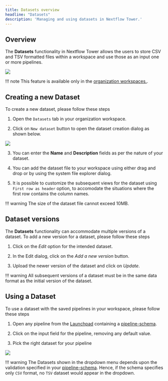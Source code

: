 ```yaml
---
title: Datasets overview
headline: "Datasets"
description: 'Managing and using datasets in Nextflow Tower.'
---
```


## Overview

The **Datasets** functionality in Nextflow Tower allows the users to store CSV and TSV formatted files within a workspace and use those as an input one or more pipelines.


![](_images/datasets_listing.png)

!!! note
    This feature is available only in the [organization workspaces.](../orgs-and-teams/workspace-management.md).



## Creating a new Dataset

To create a new dataset, please follow these steps 

1. Open the `Datasets` tab in your organization workspace.

2. Click on `New dataset` button to open the dataset creation dialog as shown below.

![](_images/create_dataset.png)

3. You can enter the **Name** and **Description** fields as per the nature of your dataset.

4. You can add the dataset file to your workspace using either drag and drop or by using the system file explorer dialog.

5. It is possible to customize the subsequent views for the dataset using `First row as header` option, to accomodate the situations where the first row contains the column names.


!!! warning
    The size of the dataset file cannot exceed 10MB.


## Dataset versions

The **Datasets** functionality can accommodate multiple versions of a dataset. To add a new version for a dataset, please follow these steps 

1. Click on the _Edit_ option for the intended dataset.

2. In the Edit dialog, click on the _Add a new version_ button.

3. Upload the newer version of the dataset and click on _Update_.

!!! warning
    All subsequent versions of a dataset must be in the same data format as the initial version of the dataset.


## Using a Dataset

To use a dataset with the saved pipelines in your workspace, please follow these steps 

1. Open any pipeline from the [Launchpad](/launch/launchpad) containing a [pipeline-schema](/pipeline-schema/overview).

2. Click on the input field for the pipeline, removing any default value. 

3. Pick the right dataset for your pipeline


![](_images/datasets_dropdown.png)


!!! warning
    The Datasets shown in the dropdown menu depends upon the validation specified in your [pipeline-schema](/pipeline-schema/overview). Hence, if the schema specifies only `CSV` format, no `TSV` dataset would appear in the dropdown.


